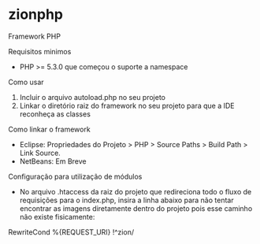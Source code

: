 # zionphp
Framework PHP

Requisitos minimos
- PHP >= 5.3.0 que começou o suporte a namespace

 Como usar
 1) Incluir o arquivo autoload.php no seu projeto
 2) Linkar o diretório raiz do framework no seu projeto para que a IDE reconheça as classes
 
 Como linkar o framework
 - Eclipse: Propriedades do Projeto > PHP > Source Paths > Build Path > Link Source.
 - NetBeans: Em Breve
 
 Configuração para utilização de módulos
  - No arquivo .htaccess da raiz do projeto que redireciona todo o fluxo de requisições para o index.php, 
  insira a linha abaixo para não tentar encontrar as imagens diretamente dentro do projeto pois esse caminho 
  não existe fisicamente:
  
  RewriteCond %{REQUEST_URI} !^zion/
	